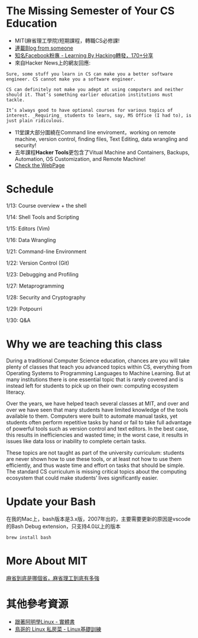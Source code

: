 # The Missing Semester of Your CS Education
* MIT(麻省理工學院)短期課程，轉職CS必修課!
* [連載Blog from someone](https://blog.gslin.org/archives/2020/02/15/9408/mit-%E7%9A%84%E3%80%8Cthe-missing-semester-of-your-cs-education%E3%80%8D/)
* [知名Facebook粉專 - Learning By Hacking轉發，170+分享](https://www.facebook.com/datasci.info/photos/a.379757428885161/1217568378437391/?type=3&theater)
* 來自Hacker News上的網友回應:
```
Sure, some stuff you learn in CS can make you a better software engineer. CS cannot make you a software engineer.

CS can definitely not make you adept at using computers and neither should it. That’s something earlier education institutions must tackle.

It’s always good to have optional courses for various topics of interest. _Requiring_ students to learn, say, MS Office (I had to), is just plain ridiculous.
```
* 11堂課大部分圍繞在Command line enviroment，working on remote machine, version control, finding files, Text Editing, data wrangling and security!
* 去年課程**Hacker Tools**更包含了Vitual Machine and Containers, Backups, Automation, OS Customization, and Remote Machine!
* [Check the WebPage](https://missing.csail.mit.edu/?fbclid=IwAR2qc-p56sO7I4XDE3Bmc09TLEZ0lWvDrrOOHWkTPWbfqD0X5KsXghuiXz4)

# Schedule

1/13: Course overview + the shell

1/14: Shell Tools and Scripting

1/15: Editors (Vim)

1/16: Data Wrangling

1/21: Command-line 
Environment

1/22: Version Control (Git)

1/23: Debugging and Profiling

1/27: Metaprogramming

1/28: Security and Cryptography

1/29: Potpourri

1/30: Q&A

# Why we are teaching this class
During a traditional Computer Science education, chances are you will take plenty of classes that teach you advanced topics within CS, everything from Operating Systems to Programming Languages to Machine Learning. But at many institutions there is one essential topic that is rarely covered and is instead left for students to pick up on their own: computing ecosystem literacy.

Over the years, we have helped teach several classes at MIT, and over and over we have seen that many students have limited knowledge of the tools available to them. Computers were built to automate manual tasks, yet students often perform repetitive tasks by hand or fail to take full advantage of powerful tools such as version control and text editors. In the best case, this results in inefficiencies and wasted time; in the worst case, it results in issues like data loss or inability to complete certain tasks.

These topics are not taught as part of the university curriculum: students are never shown how to use these tools, or at least not how to use them efficiently, and thus waste time and effort on tasks that should be simple. The standard CS curriculum is missing critical topics about the computing ecosystem that could make students’ lives significantly easier.

# Update your Bash
在我的Mac上，bash版本是3.x版，2007年出的，主要需要更新的原因是vscode的Bash Debug extension，只支持4.0以上的版本

`brew install bash`

# More About MIT
[麻省到底是哪個省，麻省理工到底有多強](https://kknews.cc/zh-tw/history/zgkbr93.html)

# 其他參考資源

* [跟著阿明學Linux - 實體書](https://www.books.com.tw/products/0010796234)
* [鳥哥的 Linux 私房菜 - Linux基礎訓練](http://linux.vbird.org/linux_basic_train/)
